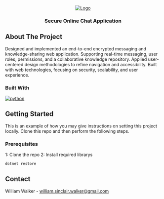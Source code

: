 <br />
<div align="center">
  <a href="">
    <img src="" alt="Logo">
  </a>
  <h3 align="center">Secure Online Chat Application</h3>
</div>

## About The Project
Designed and implemented an end-to-end encrypted messaging and knowledge-sharing web application. Supporting real-time messaging, user roles, permissions, and a collaborative knowledge repository. Applied user-centered design methodologies to refine navigation and accessibility. Built with web technologies, focusing on security, scalability, and user experience. 

### Built With

<a href="">
  <img src="https://img.shields.io/badge/python-3670A0?style=for-the-badge&logo=python&logoColor=ffdd54" alt="python">
</a>



## Getting Started
This is an example of how you may give instructions on setting this project locally. Clone this repo and then perform the following steps. 

### Prerequisites
1: Clone the repo
2: Install required librarys
  ```sh
  dotnet restore
  ```

## Contact
William Walker - william.sinclair.walker@gmail.com
